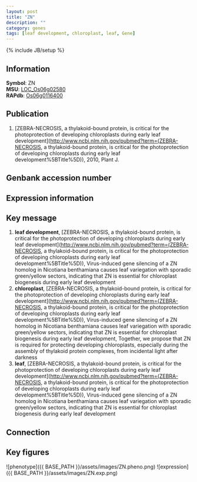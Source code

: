 ```yaml
---
layout: post
title: "ZN"
description: ""
category: genes
tags: [leaf development, chloroplast, leaf, Gene]
---
```

{% include JB/setup %}

## Information
__Symbol__: ZN  
__MSU__: [LOC_Os06g02580](http://rice.plantbiology.msu.edu/cgi-bin/ORF_infopage.cgi?orf=LOC_Os06g02580)  
__RAPdb__: [Os06g0116400](http://rapdb.dna.affrc.go.jp/viewer/gbrowse_details/irgsp1?name=Os06g0116400)  

## Publication
1. [ZEBRA-NECROSIS, a thylakoid-bound protein, is critical for the photoprotection of developing chloroplasts during early leaf development](http://www.ncbi.nlm.nih.gov/pubmed?term=(ZEBRA-NECROSIS, a thylakoid-bound protein, is critical for the photoprotection of developing chloroplasts during early leaf development%5BTitle%5D)), 2010, Plant J.

## Genbank accession number

## Expression information

## Key message
1. __leaf development__, [ZEBRA-NECROSIS, a thylakoid-bound protein, is critical for the photoprotection of developing chloroplasts during early leaf development](http://www.ncbi.nlm.nih.gov/pubmed?term=(ZEBRA-NECROSIS, a thylakoid-bound protein, is critical for the photoprotection of developing chloroplasts during early leaf development%5BTitle%5D)),  Virus-induced gene silencing of a ZN homolog in Nicotiana benthamiana causes leaf variegation with sporadic green/yellow sectors, indicating that ZN is essential for chloroplast biogenesis during early leaf development
2. __chloroplast__, [ZEBRA-NECROSIS, a thylakoid-bound protein, is critical for the photoprotection of developing chloroplasts during early leaf development](http://www.ncbi.nlm.nih.gov/pubmed?term=(ZEBRA-NECROSIS, a thylakoid-bound protein, is critical for the photoprotection of developing chloroplasts during early leaf development%5BTitle%5D)),  Virus-induced gene silencing of a ZN homolog in Nicotiana benthamiana causes leaf variegation with sporadic green/yellow sectors, indicating that ZN is essential for chloroplast biogenesis during early leaf development, Together, we propose that ZN is required for protecting developing chloroplasts, especially during the assembly of thylakoid protein complexes, from incidental light after darkness
3. __leaf__, [ZEBRA-NECROSIS, a thylakoid-bound protein, is critical for the photoprotection of developing chloroplasts during early leaf development](http://www.ncbi.nlm.nih.gov/pubmed?term=(ZEBRA-NECROSIS, a thylakoid-bound protein, is critical for the photoprotection of developing chloroplasts during early leaf development%5BTitle%5D)),  Virus-induced gene silencing of a ZN homolog in Nicotiana benthamiana causes leaf variegation with sporadic green/yellow sectors, indicating that ZN is essential for chloroplast biogenesis during early leaf development

## Connection

## Key figures
![phenotype]({{ BASE_PATH }}/assets/images/ZN.pheno.png)
![expression]({{ BASE_PATH }}/assets/images/ZN.exp.png)



